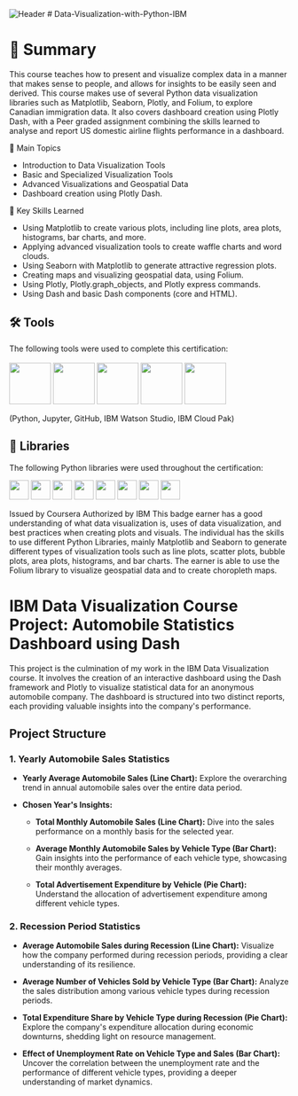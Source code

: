 <img src="https://github.com/user-attachments/assets/b4e4c51b-98ae-4d18-bfaa-80d2592c40d0" alt="Header"/>
# Data-Visualization-with-Python-IBM

  # 📄 Summary
  This course teaches how to present and visualize complex data in a manner that makes sense to people, and allows for insights to be easily seen and derived. This course makes use of several Python data visualization libraries such as Matplotlib, Seaborn, Plotly, and Folium, to explore Canadian immigration data. It also covers dashboard creation using Plotly Dash, with a Peer graded assignment combining the skills learned to analyse and report US domestic airline flights performance in a dashboard.
  
  📑 Main Topics
  
  - Introduction to Data Visualization Tools
  - Basic and Specialized Visualization Tools
  - Advanced Visualizations and Geospatial Data
  - Dashboard creation using Plotly Dash.

🔑 Key Skills Learned

-  Using Matplotlib to create various plots, including line plots, area plots, histograms, bar charts, and more.
- Applying advanced visualization tools to create waffle charts and word clouds.
- Using Seaborn with Matplotlib to generate attractive regression plots.
- Creating maps and visualizing geospatial data, using Folium.
- Using Plotly, Plotly.graph_objects, and Plotly express commands.
- Using Dash and basic Dash components (core and HTML).

## 🛠️ Tools
The following tools were used to complete this certification: <br> <br>
  <img src="https://user-images.githubusercontent.com/84391594/152705364-f16bb223-41aa-4510-8113-51171dfe9953.png" height="75">
  <img src="https://user-images.githubusercontent.com/84391594/152705271-083f8784-b3c9-4065-9733-ea3fa8ad5a7a.png" height="75">
  <img src="https://user-images.githubusercontent.com/84391594/152705273-adffe1bf-b509-44d0-b3ac-671cce5071df.svg" height="75">
  <img src="https://user-images.githubusercontent.com/84391594/152705324-68f777a0-3875-4b65-ae96-646643284541.png" height="75">
  <img src="https://user-images.githubusercontent.com/84391594/152705298-bb170d32-3dd0-4ad4-8221-8b7b029116b4.png" height="75">
</p>
(Python, Jupyter, GitHub, IBM Watson Studio, IBM Cloud Pak)

## 📖 Libraries
The following Python libraries were used throughout the certification: <br> 
<p align="left">
  <img  src="https://user-images.githubusercontent.com/84391594/152706127-ce41990f-2588-472a-b5df-6b403a5947e6.png" height="35">
  <img  src="https://user-images.githubusercontent.com/84391594/152706130-5577011e-ecb3-47aa-af73-f6bd1bda05bc.png" height="35">
  <img  src="https://user-images.githubusercontent.com/84391594/152706132-5939da7e-7d1e-43b8-9c46-2d3fe5198dda.png" height="35">
  <img  src="https://user-images.githubusercontent.com/84391594/152706135-85cdd35e-922a-414a-a198-c670fbf8fb25.svg" height="35">
  <img  src="https://user-images.githubusercontent.com/84391594/152706148-36f27f03-1967-45d1-82d8-f6c149c6f21c.svg" height="35">
  <img  src="https://user-images.githubusercontent.com/84391594/152706211-7966848a-a2e1-4c4a-bc08-594a4ca6ff07.png" height="35">
 <img  src="https://user-images.githubusercontent.com/84391594/152706214-d018bc5e-1477-4de2-94d7-5c0886e0477d.png" height="35">
 <img  src="https://user-images.githubusercontent.com/84391594/152706217-c0cfd9d8-22ad-4c3b-9ac7-70a6cf2799f7.png" height="35"> <br>
</p>


Issued by Coursera
Authorized by IBM
This badge earner has a good understanding of what data visualization is, uses of data visualization, and best practices when creating plots and visuals. The individual has the skills to use different Python Libraries, mainly Matplotlib and Seaborn to generate different types of visualization tools such as line plots, scatter plots, bubble plots, area plots, histograms, and bar charts. The earner is able to use the Folium library to visualize geospatial data and to create choropleth maps.

# IBM Data Visualization Course Project: Automobile Statistics Dashboard using Dash

This project is the culmination of my work in the IBM Data Visualization course. It involves the creation of an interactive dashboard using the Dash framework and Plotly to visualize statistical data for an anonymous automobile company. The dashboard is structured into two distinct reports, each providing valuable insights into the company's performance.

## Project Structure

### 1. Yearly Automobile Sales Statistics

- **Yearly Average Automobile Sales (Line Chart):** Explore the overarching trend in annual automobile sales over the entire data period.

- **Chosen Year's Insights:**
  - **Total Monthly Automobile Sales (Line Chart):** Dive into the sales performance on a monthly basis for the selected year.
  
  - **Average Monthly Automobile Sales by Vehicle Type (Bar Chart):** Gain insights into the performance of each vehicle type, showcasing their monthly averages.
  
  - **Total Advertisement Expenditure by Vehicle (Pie Chart):** Understand the allocation of advertisement expenditure among different vehicle types.

### 2. Recession Period Statistics

- **Average Automobile Sales during Recession (Line Chart):** Visualize how the company performed during recession periods, providing a clear understanding of its resilience.

- **Average Number of Vehicles Sold by Vehicle Type (Bar Chart):** Analyze the sales distribution among various vehicle types during recession periods.

- **Total Expenditure Share by Vehicle Type during Recession (Pie Chart):** Explore the company's expenditure allocation during economic downturns, shedding light on resource management.

- **Effect of Unemployment Rate on Vehicle Type and Sales (Bar Chart):** Uncover the correlation between the unemployment rate and the performance of different vehicle types, providing a deeper understanding of market dynamics.



